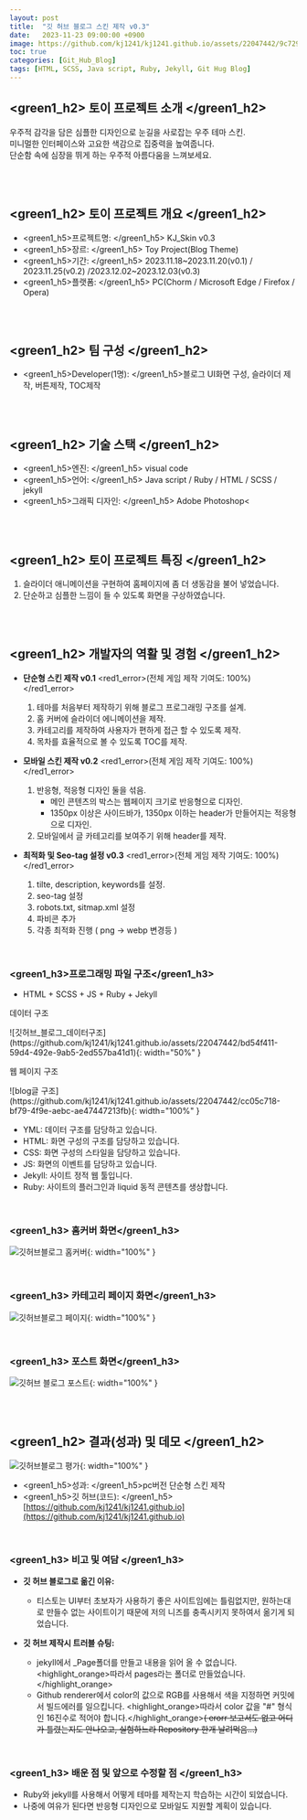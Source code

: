 ```yaml
---
layout: post
title:  "깃 허브 블로그 스킨 제작 v0.3"
date:   2023-11-23 09:00:00 +0900
image: https://github.com/kj1241/kj1241.github.io/assets/22047442/9c729fed-3bc7-4a75-bd86-c1d39469f82d
toc: true
categories: [Git_Hub_Blog]
tags: [HTML, SCSS, Java script, Ruby, Jekyll, Git Hug Blog]
---
```


##  <green1_h2> 토이 프로젝트 소개 </green1_h2>

우주적 감각을 담은 심플한 디자인으로 눈길을 사로잡는 우주 테마 스킨.  
미니멀한 인터페이스와 고요한 색감으로 집중력을 높여줍니다.  
단순함 속에 심장을 뛰게 하는 우주적 아름다움을 느껴보세요.

<br>
<br>

## <green1_h2> 토이 프로젝트 개요 </green1_h2>

- <span><green1_h5>프로젝트명: </green1_h5> KJ_Skin v0.3 </span>
- <span><green1_h5>장르: </green1_h5> Toy Project(Blog Theme) </span>
- <span><green1_h5>기간: </green1_h5> 2023.11.18~2023.11.20(v0.1) / 2023.11.25(v0.2) /2023.12.02~2023.12.03(v0.3) </span>
- <span><green1_h5>플랫폼: </green1_h5> PC(Chorm / Microsoft Edge / Firefox / Opera)</span>


<br>
<br>

## <green1_h2> 팀 구성 </green1_h2>

- <span><green1_h5>Developer(1명): </green1_h5>블로그 UI화면 구성, 슬라이더 제작, 버튼제작, TOC제작 </span>


<br>
<br>

## <green1_h2> 기술 스택 </green1_h2>

- <span><green1_h5>엔진: </green1_h5> visual code </span>
- <span><green1_h5>언어:  </green1_h5> Java script / Ruby / HTML / SCSS / jekyll </span>
- <span><green1_h5>그래픽 디자인: </green1_h5> Adobe Photoshop< </span>


<br>
<br>

## <green1_h2> 토이 프로젝트 특징 </green1_h2>

1. 슬라이더 애니메이션을 구현하여 홈페이지에 좀 더 생동감을 불어 넣었습니다.
2. 단순하고 심플한 느낌이 들 수 있도록 화면을 구상하였습니다.

<br>
<br>

## <green1_h2> 개발자의 역활 및 경험 </green1_h2>

- **단순형 스킨 제작 v0.1** <red1_error>(전체 게임 제작 기여도: 100%)</red1_error>
    1. 테마를 처음부터 제작하기 위해 블로그 프로그래밍 구조를 설계.
    2. 홈 커버에 슬라이더 에니메이션을 제작.
    3. 카테고리를 제작하여 사용자가 편하게 접근 할 수 있도록 제작.
    4. 목차를 효율적으로 볼 수 있도록 TOC를 제작.

- **모바일 스킨 제작 v0.2** <red1_error>(전체 게임 제작 기여도: 100%)</red1_error>
    1. 반응형, 적응형 디자인 둘을 섞음.
        + 메인 콘텐츠의 박스는 웹페이지 크기로 반응형으로 디자인.
        + 1350px 이상은 사이드바가, 1350px 이하는 header가 만들어지는 적응형으로 디자인.
    2. 모바일에서 글 카테고리를 보여주기 위해 header를 제작.

- **최적화 및 Seo-tag 설정 v0.3** <red1_error>(전체 게임 제작 기여도: 100%)</red1_error>
    1. tilte, description, keywords를 설정.
    2. seo-tag 설정
    3. robots.txt, sitmap.xml 설정
    4. 파비콘 추가
    5. 각종 최적화 진행 ( png → webp 변경등 )



<br>

### <green1_h3>프로그래밍 파일 구조</green1_h3> 
- HTML + SCSS + JS + Ruby + Jekyll
 <!--이미지 못침범하게-->
<p><green1_h5>데이터 구조 </green1_h5></p>
![깃허브_블로그_데이터구조](https://github.com/kj1241/kj1241.github.io/assets/22047442/bd54f411-59d4-492e-9ab5-2ed557ba41d1){: width="50%" }
<p><green1_h5>웹 페이지 구조</green1_h5> </p>
![blog글 구조](https://github.com/kj1241/kj1241.github.io/assets/22047442/cc05c718-bf79-4f9e-aebc-ae47447213fb){: width="100%" }

- YML: 데이터 구조를 담당하고 있습니다.
- HTML: 화면 구성의 구조를 담당하고 있습니다.
- CSS: 화면 구성의 스타일을 담당하고 있습니다.
- JS: 화면의 이벤트를 담당하고 있습니다.
- Jekyll: 사이트 정적 웹 툴입니다.
- Ruby: 사이트의 플러그인과 liquid 동적 콘텐츠를 생상합니다.


<br>

### <green1_h3> 홈커버 화면</green1_h3>

![깃허브블로그 홈커버](https://github.com/kj1241/kj1241.github.io/assets/22047442/9c729fed-3bc7-4a75-bd86-c1d39469f82d){: width="100%" }

<br>

### <green1_h3> 카테고리 페이지 화면</green1_h3>

![깃허브블로그 페이지](https://github.com/kj1241/kj1241.github.io/assets/22047442/7baa4326-9434-4f52-b511-0d4f7e4256be){: width="100%" }

<br>

### <green1_h3> 포스트 화면</green1_h3>

![깃허브 블로그 포스트](https://github.com/kj1241/kj1241.github.io/assets/22047442/86daf996-1ace-441e-ae40-7944e5255716){: width="100%" }

<br>
<br>

## <green1_h2> 결과(성과) 및 데모 </green1_h2>

![깃허브블로그 평가](https://github.com/kj1241/kj1241.github.io/assets/22047442/5671456a-1f9f-4efe-9ed1-d446e592ca0e){: width="100%" }

- <span><green1_h5>성과: </green1_h5>pc버전 단순형 스킨 제작 </span>
- <span><green1_h5>깃 허브(코드): </green1_h5> [https://github.com/kj1241/kj1241.github.io](https://github.com/kj1241/kj1241.github.io) </span>


<br>

### <green1_h3> 비고 및 여담 </green1_h3>

- **깃 허브 블로그로 옮긴 이유:**
    - 티스토는 UI부터 초보자가 사용하기 좋은 사이트임에는 틀림없지만, 원하는대로 만들수 없는 사이트이기 때문에 저의 니즈를 충족시키지 못하여서 옮기게 되었습니다.

- **깃 허브 제작시 트러블 슈팅:**
    - jekyll에서 _Page폴더를 만들고 내용을 읽어 올 수 없습니다. <highlight_orange>따라서 pages라는 폴더로 만들었습니다.</highlight_orange>
    - Github renderer에서 color의 값으로 RGB를 사용해서 색을 지정하면 커밋에서 빌드에러를 일으킵니다. <highlight_orange>따라서 color 값을 "#" 형식인 16진수로 적어야 합니다.</highlight_orange>~~( erorr 보고서도 없고 어디가 틀렸는지도 안나오고, 실험하느라 Repository 한개 날려먹음...)~~

<br>

### <green1_h3> 배운 점 및 앞으로 수정할 점 </green1_h3>

- Ruby와 jekyll를 사용해서 어떻게 테마를 제작는지 학습하는 시간이 되었습니다.
- 나중에 여유가 된다면 반응형 디자인으로 모바일도 지원할 계획이 있습니다.
